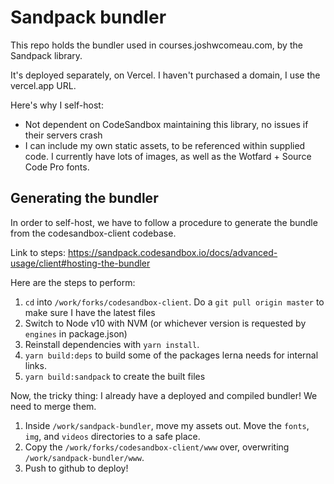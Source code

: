 # Sandpack bundler

This repo holds the bundler used in courses.joshwcomeau.com, by the Sandpack library.

It's deployed separately, on Vercel. I haven't purchased a domain, I use the vercel.app URL.

Here's why I self-host:

- Not dependent on CodeSandbox maintaining this library, no issues if their servers crash
- I can include my own static assets, to be referenced within supplied code. I currently have lots of images, as well as the Wotfard + Source Code Pro fonts.

## Generating the bundler

In order to self-host, we have to follow a procedure to generate the bundle from the codesandbox-client codebase.

Link to steps: https://sandpack.codesandbox.io/docs/advanced-usage/client#hosting-the-bundler

Here are the steps to perform:

1. `cd` into `/work/forks/codesandbox-client`. Do a `git pull origin master` to make sure I have the latest files
2. Switch to Node v10 with NVM (or whichever version is requested by `engines` in package.json)
3. Reinstall dependencies with `yarn install`.
4. `yarn build:deps` to build some of the packages lerna needs for internal links.
5. `yarn build:sandpack` to create the built files

Now, the tricky thing: I already have a deployed and compiled bundler! We need to merge them.

1. Inside `/work/sandpack-bundler`, move my assets out. Move the `fonts`, `img`, and `videos` directories to a safe place.
2. Copy the `/work/forks/codesandbox-client/www` over, overwriting `/work/sandpack-bundler/www`.
3. Push to github to deploy!
